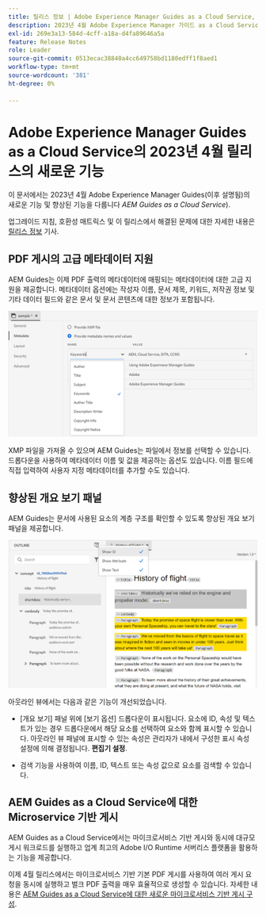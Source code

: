 ```yaml
---
title: 릴리스 정보 | Adobe Experience Manager Guides as a Cloud Service, 2023년 4월 릴리스
description: 2023년 4월 Adobe Experience Manager 가이드 as a Cloud Service 릴리스
exl-id: 269e3a13-584d-4cff-a18a-d4fa89646a5a
feature: Release Notes
role: Leader
source-git-commit: 0513ecac38840a4cc649758bd1180edff1f8aed1
workflow-type: tm+mt
source-wordcount: '381'
ht-degree: 0%

---
```


# Adobe Experience Manager Guides as a Cloud Service의 2023년 4월 릴리스의 새로운 기능

이 문서에서는 2023년 4월 Adobe Experience Manager Guides(이후 설명됨)의 새로운 기능 및 향상된 기능을 다룹니다 *AEM Guides as a Cloud Service*).

업그레이드 지침, 호환성 매트릭스 및 이 릴리스에서 해결된 문제에 대한 자세한 내용은 [릴리스 정보](release-notes-2023.4.0.md) 기사.

## PDF 게시의 고급 메타데이터 지원

AEM Guides는 이제 PDF 출력의 메타데이터에 매핑되는 메타데이터에 대한 고급 지원을 제공합니다. 메타데이터 옵션에는 작성자 이름, 문서 제목, 키워드, 저작권 정보 및 기타 데이터 필드와 같은 문서 및 문서 콘텐츠에 대한 정보가 포함됩니다.

<img src="assets/pdf-metadata.png" alt=" 기본 pdf 메타데이터">

XMP 파일을 가져올 수 있으며 AEM Guides는 파일에서 정보를 선택할 수 있습니다. 드롭다운을 사용하여 메타데이터 이름 및 값을 제공하는 옵션도 있습니다. 이름 필드에 직접 입력하여 사용자 지정 메타데이터를 추가할 수도 있습니다.


## 향상된 개요 보기 패널

AEM Guides는 문서에 사용된 요소의 계층 구조를 확인할 수 있도록 향상된 개요 보기 패널을 제공합니다.

<img src="assets/select-element-content-outline-view_cs.png" alt=" 기본 pdf 메타데이터">

아웃라인 뷰에서는 다음과 같은 기능이 개선되었습니다.

* [개요 보기] 패널 위에 [보기 옵션] 드롭다운이 표시됩니다. 요소에 ID, 속성 및 텍스트가 있는 경우 드롭다운에서 해당 요소를 선택하여 요소와 함께 표시할 수 있습니다. 아웃라인 뷰 패널에 표시할 수 있는 속성은 관리자가 내에서 구성한 표시 속성 설정에 의해 결정됩니다. **편집기 설정**.

* 검색 기능을 사용하여 이름, ID, 텍스트 또는 속성 값으로 요소를 검색할 수 있습니다.


## AEM Guides as a Cloud Service에 대한 Microservice 기반 게시

AEM Guides as a Cloud Service에서는 마이크로서비스 기반 게시와 동시에 대규모 게시 워크로드를 실행하고 업계 최고의 Adobe I/O Runtime 서버리스 플랫폼을 활용하는 기능을 제공합니다.

이제 4월 릴리스에서는 마이크로서비스 기반 기본 PDF 게시를 사용하여 여러 게시 요청을 동시에 실행하고 벌크 PDF 출력을 매우 효율적으로 생성할 수 있습니다.
자세한 내용은 [AEM Guides as a Cloud Service에 대한 새로운 마이크로서비스 기반 게시 구성](../knowledge-base/publishing/configure-microservices.md).
